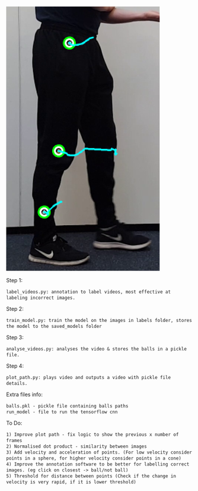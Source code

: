 [![gait-lab](tracking/examples/path_1.PNG)](https://github.com/anttilankinen/gait-lab)


Step 1:

	label_videos.py: annotation to label videos, most effective at labeling incorrect images. 

Step 2: 
	
	train_model.py: train the model on the images in labels folder, stores the model to the saved_models folder

Step 3:

	analyse_videos.py: analyses the video & stores the balls in a pickle file.

Step 4: 

	plot_path.py: plays video and outputs a video with pickle file details.


Extra files info:

	balls.pkl - pickle file containing balls paths
	run_model - file to run the tensorflow cnn

To Do:
	
	1) Improve plot path - fix logic to show the previous x number of frames
	2) Normalised dot product - similarity between images
	3) Add velocity and acceleration of points. (For low velocity consider points in a sphere, for higher velocity consider points in a cone)
	4) Improve the annotation software to be better for labelling correct images. (eg click on closest -> ball/not ball)
	5) Threshold for distance between points (Check if the change in velocity is very rapid, if it is lower threshold)
